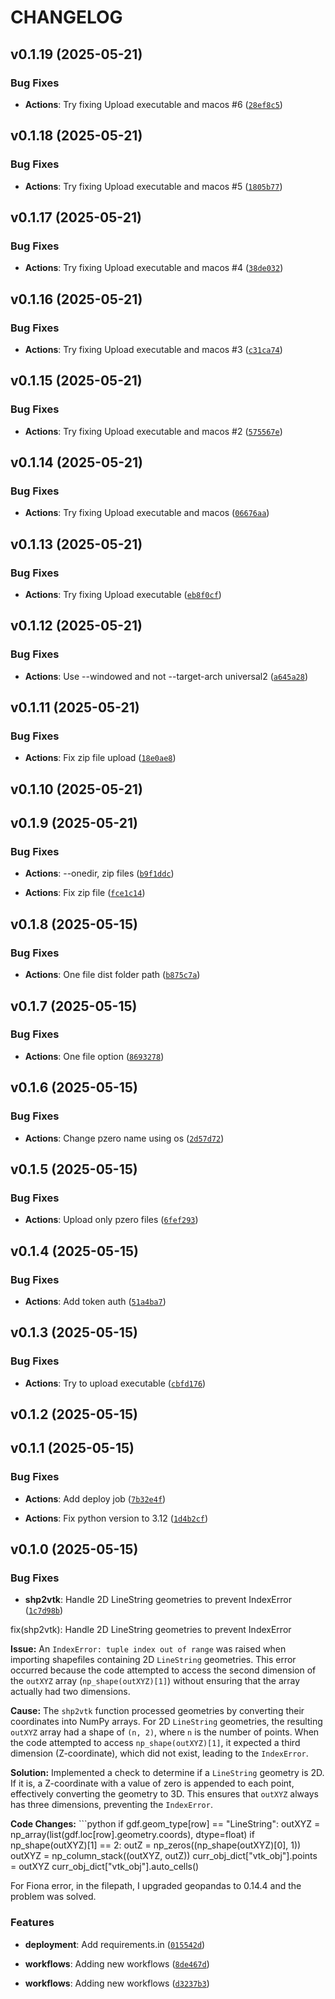 # CHANGELOG


## v0.1.19 (2025-05-21)

### Bug Fixes

- **Actions**: Try fixing Upload executable and macos #6
  ([`28ef8c5`](https://github.com/gecos-lab/PZero/commit/28ef8c5981755bb7872bdb908985d15d6e1ad360))


## v0.1.18 (2025-05-21)

### Bug Fixes

- **Actions**: Try fixing Upload executable and macos #5
  ([`1805b77`](https://github.com/gecos-lab/PZero/commit/1805b77d1605ca614d6c086ec5726a7c26e548b5))


## v0.1.17 (2025-05-21)

### Bug Fixes

- **Actions**: Try fixing Upload executable and macos #4
  ([`38de032`](https://github.com/gecos-lab/PZero/commit/38de032dbfef62ff62772409d003c11c51c0031c))


## v0.1.16 (2025-05-21)

### Bug Fixes

- **Actions**: Try fixing Upload executable and macos #3
  ([`c31ca74`](https://github.com/gecos-lab/PZero/commit/c31ca749b5fef847080595f65215912754f7a369))


## v0.1.15 (2025-05-21)

### Bug Fixes

- **Actions**: Try fixing Upload executable and macos #2
  ([`575567e`](https://github.com/gecos-lab/PZero/commit/575567ec5bb669feeac57c2f0187dc75e043e07d))


## v0.1.14 (2025-05-21)

### Bug Fixes

- **Actions**: Try fixing Upload executable and macos
  ([`06676aa`](https://github.com/gecos-lab/PZero/commit/06676aa1387167a0f53c33bf9fb76ad1cfe0eee0))


## v0.1.13 (2025-05-21)

### Bug Fixes

- **Actions**: Try fixing Upload executable
  ([`eb8f0cf`](https://github.com/gecos-lab/PZero/commit/eb8f0cf6a313d22671fb17420e245975ecf39077))


## v0.1.12 (2025-05-21)

### Bug Fixes

- **Actions**: Use --windowed and not --target-arch universal2
  ([`a645a28`](https://github.com/gecos-lab/PZero/commit/a645a288301dc76e8169c7e84efaf51ba4290c48))


## v0.1.11 (2025-05-21)

### Bug Fixes

- **Actions**: Fix zip file upload
  ([`18e0ae8`](https://github.com/gecos-lab/PZero/commit/18e0ae88bdabeb9e4676b1ec507ae57f7a9bc6e7))


## v0.1.10 (2025-05-21)


## v0.1.9 (2025-05-21)

### Bug Fixes

- **Actions**: --onedir, zip files
  ([`b9f1ddc`](https://github.com/gecos-lab/PZero/commit/b9f1ddcb99cdbd873a977d992542e252c24d2d61))

- **Actions**: Fix zip file
  ([`fce1c14`](https://github.com/gecos-lab/PZero/commit/fce1c14ba2592372c55eb9987df3af7f1b3664ad))


## v0.1.8 (2025-05-15)

### Bug Fixes

- **Actions**: One file dist folder path
  ([`b875c7a`](https://github.com/gecos-lab/PZero/commit/b875c7af29a6feca91ee5a31cd6593c6c68ba298))


## v0.1.7 (2025-05-15)

### Bug Fixes

- **Actions**: One file option
  ([`8693278`](https://github.com/gecos-lab/PZero/commit/8693278331c84e0913164ea9fe72ecdf6e89c9eb))


## v0.1.6 (2025-05-15)

### Bug Fixes

- **Actions**: Change pzero name using os
  ([`2d57d72`](https://github.com/gecos-lab/PZero/commit/2d57d72be32eab30d880ae3524e082a805bd2232))


## v0.1.5 (2025-05-15)

### Bug Fixes

- **Actions**: Upload only pzero files
  ([`6fef293`](https://github.com/gecos-lab/PZero/commit/6fef293d0fb85702f140f3618057e6c547f7bd55))


## v0.1.4 (2025-05-15)

### Bug Fixes

- **Actions**: Add token auth
  ([`51a4ba7`](https://github.com/gecos-lab/PZero/commit/51a4ba710cd93306bab346890cbaa8b8b9062a83))


## v0.1.3 (2025-05-15)

### Bug Fixes

- **Actions**: Try to upload executable
  ([`cbfd176`](https://github.com/gecos-lab/PZero/commit/cbfd17684457dba7a55c926213f4b7f310cf270e))


## v0.1.2 (2025-05-15)


## v0.1.1 (2025-05-15)

### Bug Fixes

- **Actions**: Add deploy job
  ([`7b32e4f`](https://github.com/gecos-lab/PZero/commit/7b32e4fc88374df227532f3856465444d7f58ed6))

- **Actions**: Fix python version to 3.12
  ([`1d4b2cf`](https://github.com/gecos-lab/PZero/commit/1d4b2cf22de5fdfb851e99b9cb59de604dbe180d))


## v0.1.0 (2025-05-15)

### Bug Fixes

- **shp2vtk**: Handle 2D LineString geometries to prevent IndexError
  ([`1c7d98b`](https://github.com/gecos-lab/PZero/commit/1c7d98b8c9b883424b8edd76783ef8c5ba9f1040))

fix(shp2vtk): Handle 2D LineString geometries to prevent IndexError

**Issue:** An `IndexError: tuple index out of range` was raised when importing shapefiles containing
  2D `LineString` geometries. This error occurred because the code attempted to access the second
  dimension of the `outXYZ` array (`np_shape(outXYZ)[1]`) without ensuring that the array actually
  had two dimensions.

**Cause:** The `shp2vtk` function processed geometries by converting their coordinates into NumPy
  arrays. For 2D `LineString` geometries, the resulting `outXYZ` array had a shape of `(n, 2)`,
  where `n` is the number of points. When the code attempted to access `np_shape(outXYZ)[1]`, it
  expected a third dimension (Z-coordinate), which did not exist, leading to the `IndexError`.

**Solution:** Implemented a check to determine if a `LineString` geometry is 2D. If it is, a
  Z-coordinate with a value of zero is appended to each point, effectively converting the geometry
  to 3D. This ensures that `outXYZ` always has three dimensions, preventing the `IndexError`.

**Code Changes:** ```python if gdf.geom_type[row] == "LineString": outXYZ =
  np_array(list(gdf.loc[row].geometry.coords), dtype=float) if np_shape(outXYZ)[1] == 2: outZ =
  np_zeros((np_shape(outXYZ)[0], 1)) outXYZ = np_column_stack((outXYZ, outZ))
  curr_obj_dict["vtk_obj"].points = outXYZ curr_obj_dict["vtk_obj"].auto_cells()

For Fiona error, in the filepath, I upgraded geopandas to 0.14.4 and the problem was solved.

### Features

- **deployment**: Add requirements.in
  ([`015542d`](https://github.com/gecos-lab/PZero/commit/015542d217c68e91114d473358ec461e8cd56082))

- **workflows**: Adding new workflows
  ([`8de467d`](https://github.com/gecos-lab/PZero/commit/8de467d998f9c3f70815f8a1744543d2b1ca1408))

- **workflows**: Adding new workflows
  ([`d3237b3`](https://github.com/gecos-lab/PZero/commit/d3237b364432cf5dfb2776c9986cbbd5cbd1eb9a))
